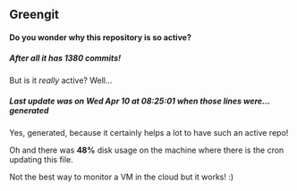 ## Greengit

#### Do you wonder why this repository is so active?

##### After all it has 1380 commits!

But is it *really* active? Well...

##### Last update was on Wed Apr 10 at 08:25:01 when those lines were... generated

Yes, generated, because it certainly helps a lot to have such an active repo!

Oh and there was **48%** disk usage on the machine
where there is the cron updating this file.

Not the best way to monitor a VM in the cloud but it works! :)
